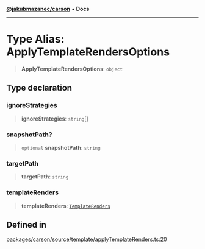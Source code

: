 [**@jakubmazanec/carson**](../README.md) • **Docs**

---

# Type Alias: ApplyTemplateRendersOptions

> **ApplyTemplateRendersOptions**: `object`

## Type declaration

### ignoreStrategies

> **ignoreStrategies**: `string`[]

### snapshotPath?

> `optional` **snapshotPath**: `string`

### targetPath

> **targetPath**: `string`

### templateRenders

> **templateRenders**: [`TemplateRenders`](TemplateRenders.md)

## Defined in

[packages/carson/source/template/applyTemplateRenders.ts:20](https://github.com/jakubmazanec/tools/blob/3137813ef46c72d3c081751f960a2aa2c61ad567/packages/carson/source/template/applyTemplateRenders.ts#L20)
